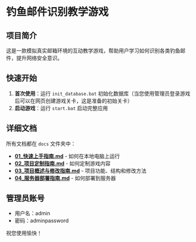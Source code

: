 # 钓鱼邮件识别教学游戏

## 项目简介
这是一款模拟真实邮箱环境的互动教学游戏，帮助用户学习如何识别各类钓鱼邮件，提升网络安全意识。

## 快速开始
1. **首次使用**：运行 `init_database.bat` 初始化数据库（当您使用管理员登录游戏后可以在网页创建游戏关卡，这是准备的初始关卡）
2. **启动游戏**：运行 `start.bat` 启动完整应用

## 详细文档
所有文档都在 `docs` 文件夹中：

- **[01_快速上手指南.md](./docs/01_快速上手指南.md)** - 如何在本地电脑上运行
- **[02_项目定制指南.md](./docs/02_项目定制指南.md)** - 如何定制游戏内容
- **[03_项目概述与修改指南.md](./docs/03_项目概述与修改指南.md)** - 项目功能、结构和修改方法
- **[04_服务器部署指南.md](./docs/04_服务器部署指南.md)** - 如何部署到服务器

## 管理员账号
- 用户名：admin
- 密码：adminpassword

祝您使用愉快！ 